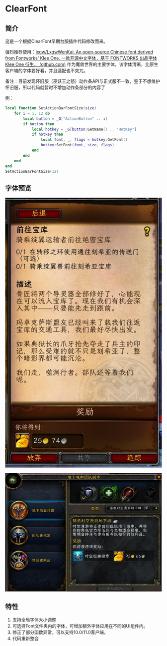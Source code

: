 # ClearFont
## 简介

这是一个根据ClearFont早期台服插件代码修改而来。

强烈推荐使用：[lxgw/LxgwWenKai: An open-source Chinese font derived from Fontworks' Klee One. 一款开源中文字体，基于 FONTWORKS 出品字体 Klee One 衍生。 (github.com)](https://github.com/lxgw/LxgwWenKai) 作为魔兽世界的主要字体，该字体清晰，比原生客户端的字体要好看，并且适配也不突兀。

备注：目前发现怀旧服（巫妖王之怒）动作条API与正式服不一致，鉴于不想维护怀旧服，所以代码就暂时不增加动作条部分的内容了

例：

```lua
local function SetActionBarFontSize(size)
    for i = 1, 12 do
        local button = _G["ActionButton" .. i]
        if button then
            local hotkey = _G[button:GetName() .. "HotKey"]
            if hotkey then
                local font, _, flags = hotkey:GetFont()
                hotkey:SetFont(font, size, flags)
            end
        end
    end
end
SetActionBarFontSize(12)
```

## 字体预览

![WoWScrnShot_081522_215441](./assets/WoWScrnShot_081522_215441.jpg)

![WoWScrnShot_082122_140253](./assets/WoWScrnShot_082122_140253.jpg)

## 特性

1. 支持全局字体大小调整
2. 可选择Font文件夹内的字体，可增加额外字体应用在不同的UI组件内。
3. 修正了部分函数异常，可以支持10.0/11.0客户端。
4. 代码重新整合
